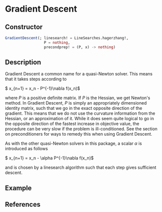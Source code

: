 # Gradient Descent
## Constructor
```julia
GradientDescent(; linesearch! = LineSearches.hagerzhang!,
                  P = nothing,
                  precondprep! = (P, x) -> nothing)
```
## Description
Gradient Descent a common name for a quasi-Newton solver. This means that it takes
steps according to

$ x_{n+1} = x_n - P^{-1}\nabla f(x_n)$

where $P$ is a positive definite matrix. If $P$ is the Hessian, we get Newton's method.
In Gradient Descent, $P$ is simply an appropriately dimensioned identity matrix,
such that we go in the exact opposite direction of the gradient. This means
that we do not use the curvature information from the Hessian, or an approximation
of it. While it does seem quite logical to go in the opposite direction of the fastest
increase in objective value, the procedure can be very slow if the problem is ill-conditioned.
See the section on preconditioners for ways to remedy this when using Gradient Descent.

As with the other quasi-Newton solvers in this package, a scalar $\alpha$ is introduced
as follows

$ x_{n+1} = x_n - \alpha P^{-1}\nabla f(x_n)$

and is chosen by a linesearch algorithm such that each step gives sufficient descent.
## Example
## References
